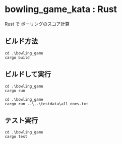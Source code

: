 # bowling_game_kata : Rust

Rust で ボーリングのスコア計算

## ビルド方法

```
cd .\bowling_game
cargo build
```

## ビルドして実行

```
cd .\bowling_game
cargo run
```

```
cd .\bowling_game
cargo run ..\..\testdata\all_ones.txt
```

## テスト実行

```
cd .\bowling_game
cargo test
```
